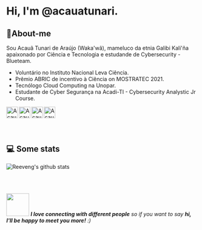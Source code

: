 # Hi, I'm @acauatunari. 

<h2> 🤖About-me </h2>

Sou Acauã Tunari de Araújo (Waka'wã), mameluco da etnia Galibi Kali'ña apaixonado por Ciência e Tecnologia e estudande de Cybersecurity - Blueteam.
- Voluntário no Instituto Nacional Leva Ciência.
- Prêmio ABRIC de incentivo à Ciência on MOSTRATEC 2021.
- Tecnólogo Cloud Computing na Unopar.
- Estudante de Cyber Segurança na Acadi-TI - Cybersecurity Analystic Jr Course.

 [<img src="https://www.vectorlogo.zone/logos/linkedin/linkedin-icon.svg" alt="Acauã Tunari's LinkedIn Profile" height="30" width="30" align="left">](https://www.linkedin.com/in/acauatunari/)
[<img src="https://www.vectorlogo.zone/logos/telegram/telegram-icon.svg" alt="Acauã Tunari's Telegram Mensager Profile" height="30" width="30" align="left">](https://t.me/acauatunari)
[<img src="https://www.vectorlogo.zone/logos/facebook/facebook-icon.svg" alt="Acauã Tunari's Facebook Profile" height="30" width="30" align="left">](https://www.facebook.com/acauatunari/)
[<img src="https://www.vectorlogo.zone/logos/instagram/instagram-icon.svg" alt="Acauã Tunari's Instagram Profile" height="30" width="30" align="left">](https://www.instagram.com/acauatunari/)

<br />
<br />
<br />
<br />
<h2>💻 Some stats</h2>

![Reeveng's github stats](https://github-readme-stats.vercel.app/api?username=acauatunari&show_icons=true&title_color=fff&icon_color=79ff97&text_color=9f9f9f&bg_color=151515)

<br />
<br />

<img src="https://media.giphy.com/media/LnQjpWaON8nhr21vNW/giphy.gif" width="60"> <em><b>I love connecting with different people</b> so if you want to say <b>hi, I'll be happy to meet you more!</b> :)

